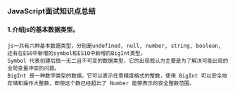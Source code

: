 ### JavaScript面试知识点总结

#### 1.介绍js的基本数据类型。
```
js一共有六种基本数据类型，分别是undefined, null, number, string, boolean, 还有在ES6中新增的symbol和ES10中新增的BigInt类型。
Symbol 代表创建后独一无二且不可变的数据类型，它的出现我认为主要是为了解决可能出现的全局变量冲突的问题。
BigInt 是一种数字类型的数据，它可以表示任意精度格式的整数，使用 BigInt 可以安全地存储和操作大整数，即使这个数已经超出了 Number 能够表示的安全整数范围。
```